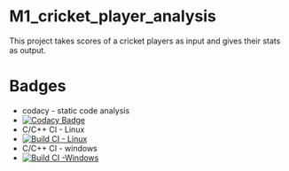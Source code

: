 # M1_cricket_player_analysis
This project takes scores of a cricket players as input and gives their stats as output.
# Badges
* codacy - static code analysis
* [![Codacy Badge](https://app.codacy.com/project/badge/Grade/9c8c93d17bf74d52ab3e1057b88f04c8)](https://www.codacy.com/gh/sharathminnu/M1_cricket_player_analysis/dashboard?utm_source=github.com&amp;utm_medium=referral&amp;utm_content=sharathminnu/M1_cricket_player_analysis&amp;utm_campaign=Badge_Grade)
* C/C++ CI - Linux
* [![Build CI - Linux](https://github.com/sharathminnu/M1_cricket_player_analysis/actions/workflows/c-cpp.yml/badge.svg)](https://github.com/sharathminnu/M1_cricket_player_analysis/actions/workflows/c-cpp.yml)
* C/C++ CI - windows
* [![Build CI -Windows](https://github.com/sharathminnu/M1_cricket_player_analysis/actions/workflows/windows.yml/badge.svg)](https://github.com/sharathminnu/M1_cricket_player_analysis/actions/workflows/windows.yml)
